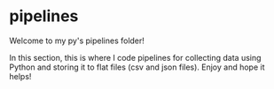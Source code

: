 # pipelines

Welcome to my py's pipelines folder!

In this section, this is where I code pipelines for collecting data using Python and storing it to flat files (csv and json files). Enjoy and hope it helps!
